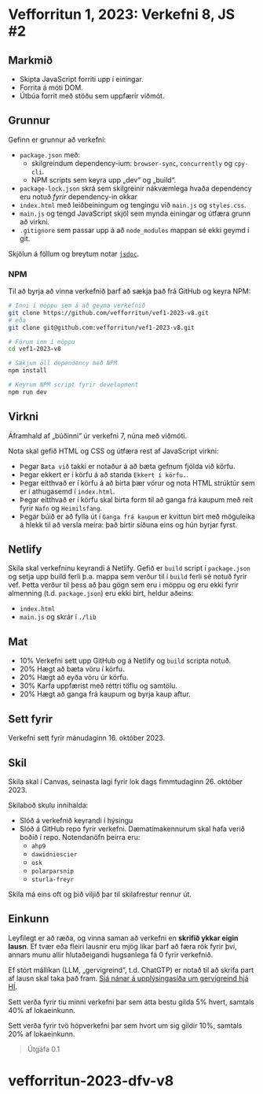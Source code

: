 # Vefforritun 1, 2023: Verkefni 8, JS #2

## Markmið

- Skipta JavaScript forriti upp í einingar.
- Forrita á móti DOM.
- Útbúa forrit með stöðu sem uppfærir viðmót.

## Grunnur

Gefinn er grunnur að verkefni:

- `package.json` með:
  - skilgreindum dependency-ium: `browser-sync`, `concurrently` og `cpy-cli`.
  - NPM scripts sem keyra upp „dev“ og „build“.
- `package-lock.json` skrá sem skilgreinir nákvæmlega hvaða dependency eru notuð _fyrir_ dependency-in okkar
- `index.html` með leiðbeiningum og tengingu við `main.js` og `styles.css`.
- `main.js` og tengd JavaScript skjöl sem mynda einingar og útfæra grunn að virkni.
- `.gitignore` sem passar upp á að `node_modules` mappan sé ekki geymd í git.

Skjölun á föllum og breytum notar [`jsdoc`](https://jsdoc.app/).

### NPM

Til að byrja að vinna verkefnið þarf að sækja það frá GitHub og keyra NPM:

```bash
# Inni í möppu sem á að geyma verkefnið
git clone https://github.com/vefforritun/vef1-2023-v8.git
# eða
git clone git@github.com:vefforritun/vef1-2023-v8.git

# Förum inn í möppu
cd vef1-2023-v8

# Sækjum öll dependency með NPM
npm install

# Keyrum NPM script fyrir development
npm run dev
```

## Virkni

Áframhald af „búðinni“ úr verkefni 7, núna með viðmóti.

Nota skal gefið HTML og CSS og útfæra rest af JavaScript virkni:

- Þegar `Bæta við` takki er notaður á að bæta gefnum fjölda við körfu.
- Þegar ekkert er í körfu á að standa `Ekkert í körfu.`.
- Þegar eitthvað er í körfu á að birta þær vörur og nota HTML strúktúr sem er í athugasemd í `index.html`.
- Þegar eitthvað er í körfu skal birta form til að ganga frá kaupum með reit fyrir `Nafn` og `Heimilsfang`.
- Þegar búið er að fylla út í `Ganga frá kaupum` er kvittun birt með möguleika á hlekk til að versla meira: það birtir síðuna eins og hún byrjar fyrst.

## Netlify

Skila skal verkefninu keyrandi á Netlify. Gefið er `build` script í `package.json` og setja upp build ferli þ.a. mappa sem verður til í `build` ferli sé notuð fyrir vef. Þetta verður til þess að þau gögn sem eru i möppu og eru ekki fyrir almenning (t.d. `package.json`) eru ekki birt, heldur aðeins:

- `index.html`
- `main.js` og skrár í `./lib`

## Mat

- 10% Verkefni sett upp GitHub og á Netlify og `build` scripta notuð.
- 20% Hægt að bæta vöru í körfu.
- 20% Hægt að eyða vöru úr körfu.
- 30% Karfa uppfærist með réttri töflu og samtölu.
- 20% Hægt að ganga frá kaupum og byrja kaup aftur.

## Sett fyrir

Verkefni sett fyrir mánudaginn 16. október 2023.

## Skil

Skila skal í Canvas, seinasta lagi fyrir lok dags fimmtudaginn 26. október 2023.

Skilaboð skulu innihalda:

- Slóð á verkefnið keyrandi í hýsingu
- Slóð á GitHub repo fyrir verkefni. Dæmatímakennurum skal hafa verið boðið í repo. Notendanöfn þeirra eru:
  - `ahp9`
  - `dawidniescier`
  - `osk`
  - `polarparsnip`
  - `sturla-freyr`

Skila má eins oft og þið viljið þar til skilafrestur rennur út.

## Einkunn

Leyfilegt er að ræða, og vinna saman að verkefni en **skrifið ykkar eigin lausn**. Ef tvær eða fleiri lausnir eru mjög líkar þarf að færa rök fyrir því, annars munu allir hlutaðeigandi hugsanlega fá 0 fyrir verkefnið.

Ef stórt mállíkan (LLM, „gervigreind“, t.d. ChatGTP) er notað til að skrifa part af lausn skal taka það fram. [Sjá nánar á upplýsingasíða um gervigreind hjá HÍ](https://gervigreind.hi.is/).

Sett verða fyrir tíu minni verkefni þar sem átta bestu gilda 5% hvert, samtals 40% af lokaeinkunn.

Sett verða fyrir tvö hópverkefni þar sem hvort um sig gildir 10%, samtals 20% af lokaeinkunn.

> Útgáfa 0.1
# vefforritun-2023-dfv-v8
